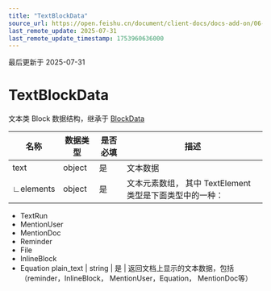 ```yaml
---
title: "TextBlockData"
source_url: https://open.feishu.cn/document/client-docs/docs-add-on/06-data-structure/BlockData/textblockdata/textblockdata
last_remote_update: 2025-07-31
last_remote_update_timestamp: 1753960636000
---
```

最后更新于 2025-07-31

# TextBlockData
文本类 Block 数据结构，继承于 [BlockData](https://open.feishu.cn/document/uAjLw4CM/uYjL24iN/docs-add-on/05-api-doc/BlockData/blockdata)

名称 | 数据类型 | 是否必填 | 描述
--- | --- | --- | ---
text | object | 是 | 文本数据
∟elements | object | 是 | 文本元素数组， 其中 TextElement 类型是下面类型中的一种：  
- TextRun  
- MentionUser  
- MentionDoc  
- Reminder  
- File  
- InlineBlock  
- Equation
plain_text | string | 是 | 返回文档上显示的文本数据，包括（reminder，InlineBlock， MentionUser，Equation， MentionDoc等）
